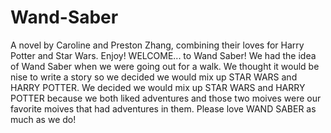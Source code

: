 # Wand-Saber
A novel by Caroline and Preston Zhang, combining their loves for Harry Potter and Star Wars. Enjoy!
WELCOME... to Wand Saber! We had the idea of Wand Saber when we were going out for a walk. We thought it 
would be nise to write a story so we decided we would mix up STAR WARS and HARRY POTTER. We decided we would 
mix up STAR WARS and HARRY POTTER because we both liked adventures and those two moives were our favorite moives that 
had adventures in them. Please love WAND SABER as much as we do!
